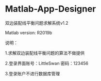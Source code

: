 # Matlab-App-Designer
双边装配线平衡问题求解系统v1.2

Matlab version: R2019b

说明：

1.求解双边装配线平衡问题的算法不做提供

2.登录界面账号：LittleSwan 密码：123456

3.登录账户不进行数据库管理
